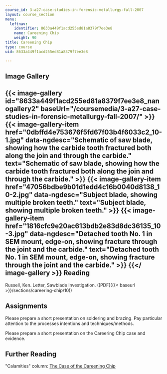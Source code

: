 ```yaml
---
course_id: 3-a27-case-studies-in-forensic-metallurgy-fall-2007
layout: course_section
menu:
  leftnav:
    identifier: 8633a449f1acd255ed81a8379f7ee3e8
    name: Careening Chip
    weight: 90
title: Careening Chip
type: course
uid: 8633a449f1acd255ed81a8379f7ee3e8

---
```


Image Gallery
-------------
{{< image-gallery id="8633a449f1acd255ed81a8379f7ee3e8_nanogallery2" baseUrl="/coursemedia/3-a27-case-studies-in-forensic-metallurgy-fall-2007/" >}}
{{< image-gallery-item href="0dbffd4e753676f5fd67f03b4f6033c2_10-1.jpg" data-ngdesc="Schematic of saw blade, showing how the carbide tooth fractured both along the join and through the carbide." text="Schematic of saw blade, showing how the carbide tooth fractured both along the join and through the carbide." >}}
{{< image-gallery-item href="47056bdbe9b01d1edd4c16b0040d8138_10-2.jpg" data-ngdesc="Subject blade, showing multiple broken teeth." text="Subject blade, showing multiple broken teeth." >}}
{{< image-gallery-item href="1816cfc9e20ac613bdb2e83d8dc36135_10-3.jpg" data-ngdesc="Detached tooth No. 1 in SEM mount, edge-on, showing fracture through the joint and the carbide." text="Detached tooth No. 1 in SEM mount, edge-on, showing fracture through the joint and the carbide." >}}
{{</ image-gallery >}}
Reading
-------

Russell, Ken. Letter, Sawblade Investigation. ([PDF]({{< baseurl >}}/sections/careering-chip/10))

Assignments
-----------

Please prepare a short presentation on soldering and brazing. Pay particular attention to the processes intentions and techniques/methods.

Please prepare a short presentation on the Careering Chip case and evidence.

Further Reading
---------------

"Calamities" column: [The Case of the Careening Chip](https://www.designnews.com/materials-assembly/case-careening-chip/179766551527941)